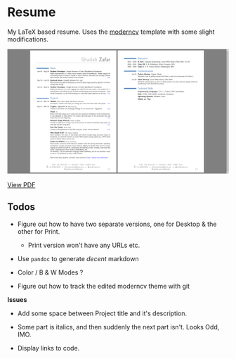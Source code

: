 
# Resume

My LaTeX based resume. Uses the [moderncv](https://www.ctan.org/pkg/moderncv) template with some slight modifications.

![Screenshot](screenshot.png)

[View PDF](https://github.com/dufferzafar/resume/blob/build/Shadab%20Zafar.pdf)

## Todos

* Figure out how to have two separate versions, one for Desktop & the other for Print.
  * Print version won't have any URLs etc.

* Use `pandoc` to generate *decent* markdown

* Color / B & W Modes ?

* Figure out how to track the edited moderncv theme with git

**Issues**

* Add some space between Project title and it's description.

* Some part is italics, and then suddenly the next part isn't. Looks Odd, IMO.

* Display links to code.

